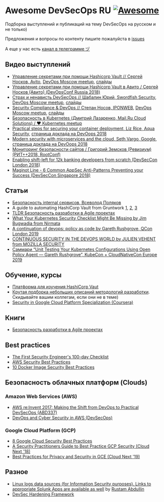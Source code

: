 # Awesome DevSecOps RU  [![Awesome](https://cdn.rawgit.com/sindresorhus/awesome/d7305f38d29fed78fa85652e3a63e154dd8e8829/media/badge.svg)](https://github.com/sindresorhus/awesome)

Подборка выступлений и публикаций на тему DevSecOps на русском и не только)

Предложения и вопросы по контенту пишите пожалуйста в [issues](https://github.com/devsecops-ru/awesome-devsecops_ru/issues)

А еще у нас есть [канал в телеграмме ヅ](https://t.me/devsecops_ru)

## Видео выступлений

* [Управление секретами при помощи Hashicorp Vault // Сергей Носков, Avito](https://youtu.be/klC4ssaPHZY), [DevOps Moscow meetup](https://www.meetup.com/DevOps-Moscow-in-Russian/), [слайды](https://speakerdeck.com/devopsmoscow/upravlieniie-siekrietami-v-avito-pri-pomoshchi-hashicorp-vault)
* [Управление секретами при помощи Hashicorp Vault в Авито / Сергей Носков (Авито) (DevOpsConf Russia 2018)](https://youtu.be/oDdDPU6moTs)
* [Страх и ненависть DevSecOps // Шабалин Юрий, Swordfish Security](https://youtu.be/ROH636e7Rx8), [DevOps Moscow meetup](https://www.meetup.com/DevOps-Moscow-in-Russian/), [слайды](https://speakerdeck.com/devopsmoscow/strakh-i-nienavist-devsecops)
* [Security Compliance & DevOps // Степан Носов, IPONWEB](https://youtu.be/BtFeWnR1xXE), [DevOps Moscow meetup](https://www.meetup.com/DevOps-Moscow-in-Russian/), [слайды](https://speakerdeck.com/devopsmoscow/security-compliance-and-devops)
* [Безопасность в Kubernetes (Дмитрий Лазаренко, Mail.Ru Cloud Solutions) / ♥ Kubernetes meetup](https://youtu.be/62XWgBIYnJ8)
* [Practical steps for securing your container deployment, Liz Rice, Aqua Security](https://youtu.be/WSiCZ6v35gw), [страница доклада на DevOops 2018](https://2018.devoops.ru/2018/spb/talks/2yl4oqifo4oqqmwwgwg4as/)
* [Modern security with microservices and the cloud, Seth Vargo, Google](https://youtu.be/Qx2N6EDIIow), [страница доклада на DevOops 2018](https://2018.devoops.ru/2018/spb/talks/14ss0jq4v8ci4ekuoewew6/)
* [Мониторинг безопасности сайтов / Григорий Земсков (Ревизиум) (РИТ++2018, RootConf)](https://youtu.be/NbN_uOxRHOo)
* [Enabling shift-left for 12k banking developers from scratch (DevSecCon London 2018)](https://youtu.be/6IRz6F5Y4Zo?list=PLZN13UbkqPfWNy4WUd0UuWYCss69n7A10)
* [Maginot Line - 6 Common AppSec Anti-Patterns Preventing your Success (DevSecCon Singapore 2018)](https://youtu.be/u0tUea0Cbdc?list=PLZN13UbkqPfUmt4IZmoTWcbou-oxUivoV)

## Статьи

* [Безопасность internal сервисов, Всеволод Поляков](https://dvps.blog/biezopasnost-internal-siervisov)
* A guide to automating HashiCorp Vault from Gruntwork [1](https://blog.gruntwork.io/a-guide-to-automating-hashicorp-vault-1-auto-unsealing-b219970f02c6), [2](https://blog.gruntwork.io/a-guide-to-automating-hashicorp-vault-2-authenticating-with-instance-metadata-c3f9eaeaba53), [3](https://blog.gruntwork.io/a-guide-to-automating-hashicorp-vault-3-authenticating-with-an-iam-user-or-role-a3203a3ee088)
* [TLDR Безопасность разработки в Agile проектах](https://medium.com/some-tldrs-ru/tldr-безопасность-разработки-в-agile-проектах-f53f55298231)
* [What Your Kubernetes Security Checklist Might Be Missing by Jim Bugwadia from Nirmata](https://thenewstack.io/what-your-kubernetes-security-checklist-might-be-missing/)
* [A continuation of devops: policy as code by Gareth Rushgrove, QCon London 2019](https://speakerdeck.com/garethr/a-continuation-of-devops-policy-as-code)
* [CONTINUOUS SECURITY IN THE DEVOPS WORLD by JULIEN VEHENT from MOZILLA SECURITY](https://jvehent.github.io/continuous-security-talk/#/)
* [Саммари “Unit Testing Your Kubernetes Configurations Using Open Policy Agent — Gareth Rushgrove”, KubeCon + CloudNativeCon Europe 2019](https://medium.com/@Nklya/summary-unit-testing-your-kubernetes-configurations-using-open-policy-agent-gareth-rushgrove-81c3e6e15a91)

## Обучение, курсы

* [Платформа для изучения HashiCorp Vaut](https://learn.hashicorp.com/vault/)
* [Крутая подборка небольших описаний методологий разработки](https://www.developmentthatpays.com/cheatsheets). Скидывайте вашим коллегам, если они не в теме)
* [Security in Google Cloud Platform Specialization (Coursera)](https://www.coursera.org/specializations/security-google-cloud-platform/)

## Книги

* [Безопасность разработки в Agile проектах](https://dmkpress.com/catalog/computer/securuty/978-5-97060-648-3/)

## Best practices

* [The First Security Engineer's 100-day Checklist](https://www.sqreen.com/checklists/security-engineer-checklist)
* [AWS Security Best Practices](https://www.sqreen.com/resources/aws-security-best-practices)
* [10 Docker Image Security Best Practices](https://snyk.io/blog/10-docker-image-security-best-practices/)

## Безопасность облачных платформ (Clouds)

### Amazon Web Services (AWS)

* [AWS re:Invent 2017: Making the Shift from DevOps to Practical DevSecOps (ABD337)](https://youtu.be/BAsLEsEVThM)
* [DevOps and Cyber Security in AWS (DevSecOps)](https://medium.com/@block_matrix/devops-and-cyber-security-in-aws-devsecops-711a11bf8e7)

### Google Cloud Platform (GCP)

* [8 Google Cloud Security Best Practices](https://blog.paloaltonetworks.com/2019/04/8-google-cloud-security-best-practices/)
* [A Security Practitioners Guide to Best Practice GCP Security (Cloud Next '18)](https://youtu.be/ZQHoC0cR6Qw)
* [Best Practices for Privacy and Security in GCE (Cloud Next '19)](https://youtu.be/qDyjE1fIqkk)

## Разное

* [Linux logs data sources (for Information Security purposes). Links to appropriate Splunk Apps are available as well](https://docs.google.com/spreadsheets/d/1ccXuv4KZ1ndNFKwNuXpTgvgMgvQ16joUI408v232a9I) by [Rustam Abdullin](https://www.linkedin.com/in/rustam-abdullin-11010635/)
* [DevSec Hardening Framework](https://dev-sec.io)
